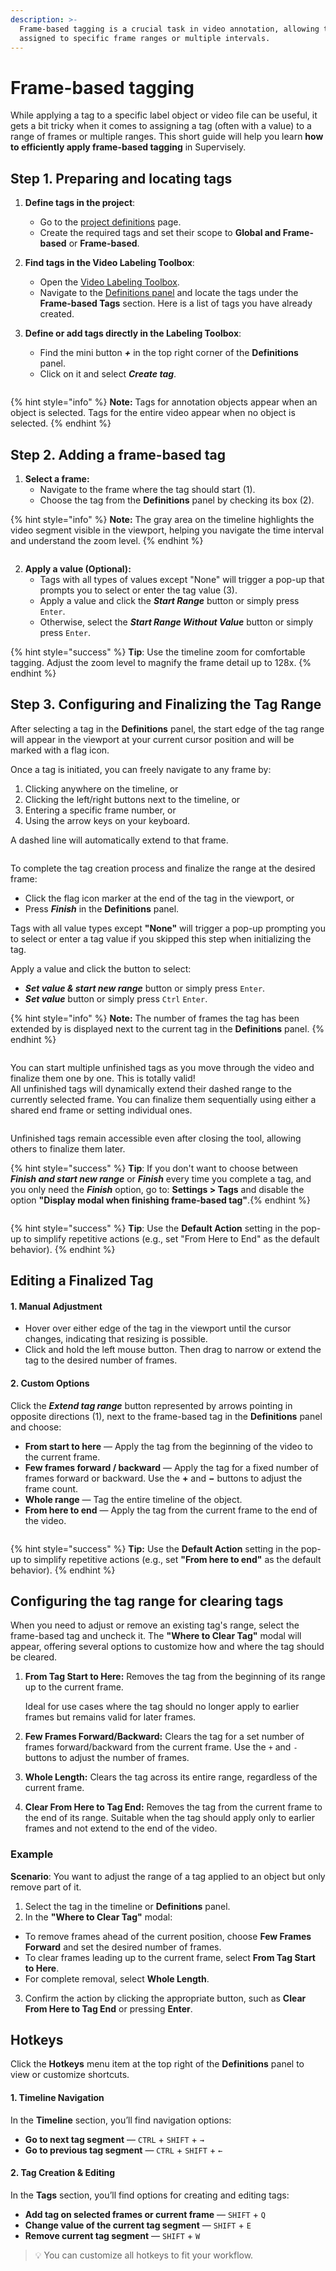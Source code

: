 ```yaml
---
description: >-
  Frame-based tagging is a crucial task in video annotation, allowing tags to be
  assigned to specific frame ranges or multiple intervals.
---
```


# Frame-based tagging

While applying a tag to a specific label object or video file can be useful, it gets a bit tricky when it comes to assigning a tag (often with a value) to a range of frames or multiple ranges. This short guide will help you learn **how to efficiently apply frame-based tagging** in Supervisely.

## Step 1. Preparing and locating tags

1. **Define tags in the project**:
   * Go to the [project definitions](https://docs.supervisely.com/data-organization/projects/definitions) page.
   * Create the required tags and set their scope to **Global and Frame-based** or **Frame-based**.
2. **Find tags in the Video Labeling Toolbox**:
   * Open the [Video Labeling Toolbox](../labeling-toolbox/videos-3.0.md).
   * Navigate to the [Definitions panel](../labeling-toolbox/videos-3.0.md#definitions-panel) and locate the tags under the **Frame-based Tags** section. Here is a list of tags you have already created.
3. **Define or add tags directly in the Labeling Toolbox**:
   * Find the mini button _**+**_ in the top right corner of the **Definitions** panel.
   * Click on it and select _**Create tag**_.

   <figure><img src="../../.gitbook/assets/frame-based-tagging/f-b-t_new_tag.png" alt=""><figcaption></figcaption></figure>

{% hint style="info" %}
**Note:** Tags for annotation objects appear when an object is selected. Tags for the entire video appear when no object is selected.
{% endhint %}

## Step 2. Adding a frame-based tag

1. **Select a frame:**
   * Navigate to the frame where the tag should start (1). 
   * Choose the tag from the **Definitions** panel by checking its box (2).

{% hint style="info" %}
**Note:** The gray area on the timeline highlights the video segment visible in the viewport, helping you navigate the time interval and understand the zoom level.
{% endhint %}

<figure><img src="../../.gitbook/assets/frame-based-tagging/f-b-t_creating.png" alt=""><figcaption></figcaption></figure>

2. **Apply a value (Optional):**
   * Tags with all types of values except "None" will trigger a pop-up that prompts you to select or enter the tag value (3).
   * Apply a value and click the _**Start Range**_ button or simply press `Enter`.
   * Otherwise, select the _**Start Range Without Value**_ button or simply press `Enter`.

{% hint style="success" %}
**Tip**: Use the timeline zoom for comfortable tagging. Adjust the zoom level to magnify the frame detail up to 128x.
{% endhint %}

## Step 3. Configuring and Finalizing the Tag Range
After selecting a tag in the **Definitions** panel, the start edge of the tag range will appear in the viewport at your current cursor position and will be marked with a flag icon.

Once a tag is initiated, you can freely navigate to any frame by:
1. Clicking anywhere on the timeline, or
2. Clicking the left/right buttons next to the timeline, or
3. Entering a specific frame number, or
4. Using the arrow keys on your keyboard.

A dashed line will automatically extend to that frame.

<figure><img src="../../.gitbook/assets/frame-based-tagging/f-b-t_navigation.png" alt=""><figcaption></figcaption></figure>

To complete the tag creation process and finalize the range at the desired frame:

* Click the flag icon marker at the end of the tag in the viewport, or
* Press _**Finish**_ in the **Definitions** panel.

Tags with all value types except **"None"** will trigger a pop-up prompting you to select or enter a tag value if you skipped this step when initializing the tag.

Apply a value and click the button to select:
* _**Set value & start new range**_ button or simply press `Enter`.
* _**Set value**_ button or simply press `Ctrl` `Enter`.

{% hint style="info" %}
**Note:** The number of frames the tag has been extended by is displayed next to the current tag in the **Definitions** panel.
{% endhint %}

<figure><img src="../../.gitbook/assets/frame-based-tagging/f-b-t_frames_count.png" alt=""><figcaption></figcaption></figure>

You can start multiple unfinished tags as you move through the video and finalize them one by one. This is totally valid!  
All unfinished tags will dynamically extend their dashed range to the currently selected frame. You can finalize them sequentially using either a shared end frame or setting individual ones.

<figure><img src="../../.gitbook/assets/frame-based-tagging/f-b-t_unfinished.png" alt=""><figcaption></figcaption></figure>

Unfinished tags remain accessible even after closing the tool, allowing others to finalize them later.

{% hint style="success" %}
**Tip**: If you don't want to choose between _**Finish and start new range**_ or _**Finish**_ every time you complete a tag, and you only need the _**Finish**_ option, go to: **Settings > Tags** and disable the option **"Display modal when finishing frame-based tag"**.{% endhint %}

<figure><img src="../../.gitbook/assets/frame-based-tagging/f-b-t_settings.png" alt=""><figcaption></figcaption></figure>
 
{% hint style="success" %}
**Tip**: Use the **Default Action** setting in the pop-up to simplify repetitive actions (e.g., set "From Here to End" as the default behavior).
{% endhint %}

## Editing a Finalized Tag

#### 1. Manual Adjustment

* Hover over either edge of the tag in the viewport until the cursor changes, indicating that resizing is possible.
* Click and hold the left mouse button. Then drag to narrow or extend the tag to the desired number of frames.

#### 2. Custom Options

Click the _**Extend tag range**_ button represented by arrows pointing in opposite directions (1), next to the frame-based tag in the **Definitions** panel and choose:

* **From start to here** — Apply the tag from the beginning of the video to the current frame.  
* **Few frames forward / backward** — Apply the tag for a fixed number of frames forward or backward. Use the **+** and **−** buttons to adjust the frame count.  
* **Whole range** — Tag the entire timeline of the object.  
* **From here to end** — Apply the tag from the current frame to the end of the video.

<figure><img src="../../.gitbook/assets/frame-based-tagging/f-b-t_edit_custom_options.png" alt=""><figcaption></figcaption></figure>

{% hint style="success" %}
**Tip:** Use the **Default Action** setting in the pop-up to simplify repetitive actions (e.g., set **"From here to end"** as the default behavior).
{% endhint %}

## Configuring the tag range for clearing tags

When you need to adjust or remove an existing tag's range, select the frame-based tag and uncheck it. The **"Where to Clear Tag"** modal will appear, offering several options to customize how and where the tag should be cleared.

1.  **From Tag Start to Here:** Removes the tag from the beginning of its range up to the current frame.

    Ideal for use cases where the tag should no longer apply to earlier frames but remains valid for later frames.
2. **Few Frames Forward/Backward:** Clears the tag for a set number of frames forward/backward from the current frame. Use the `+` and `-` buttons to adjust the number of frames.
3. **Whole Length:** Clears the tag across its entire range, regardless of the current frame.
4. **Clear From Here to Tag End:** Removes the tag from the current frame to the end of its range. Suitable when the tag should apply only to earlier frames and not extend to the end of the video.

### Example

**Scenario**: You want to adjust the range of a tag applied to an object but only remove part of it.

1. Select the tag in the timeline or **Definitions** panel.
2. In the **"Where to Clear Tag"** modal:

* To remove frames ahead of the current position, choose **Few Frames Forward** and set the desired number of frames.
* To clear frames leading up to the current frame, select **From Tag Start to Here**.
* For complete removal, select **Whole Length**.

3. Confirm the action by clicking the appropriate button, such as **Clear From Here to Tag End** or pressing **Enter**.

## Hotkeys

Click the **Hotkeys** menu item at the top right of the **Definitions** panel to view or customize shortcuts.

#### 1. **Timeline Navigation**
In the **Timeline** section, you’ll find navigation options:

- **Go to next tag segment** — `CTRL` + `SHIFT` + `→`  
- **Go to previous tag segment** — `CTRL` + `SHIFT` + `←`

#### 2. **Tag Creation & Editing**
In the **Tags** section, you’ll find options for creating and editing tags:

- **Add tag on selected frames or current frame** — `SHIFT` + `Q`  
- **Change value of the current tag segment** — `SHIFT` + `E`  
- **Remove current tag segment** — `SHIFT` + `W`

> 💡 You can customize all hotkeys to fit your workflow.

<figure><img src="../../.gitbook/assets/frame-based-tagging/f-b-t_hotkeys_2.png" alt=""><figcaption></figcaption></figure>